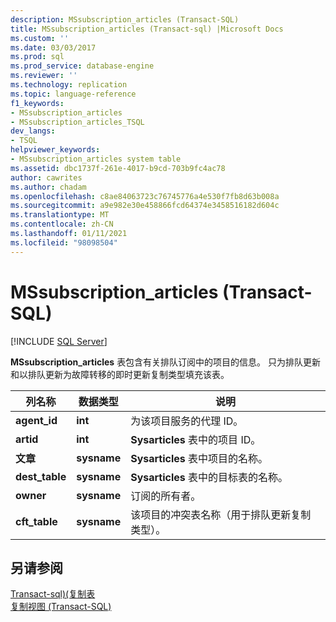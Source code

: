 ```yaml
---
description: MSsubscription_articles (Transact-SQL)
title: MSsubscription_articles (Transact-sql) |Microsoft Docs
ms.custom: ''
ms.date: 03/03/2017
ms.prod: sql
ms.prod_service: database-engine
ms.reviewer: ''
ms.technology: replication
ms.topic: language-reference
f1_keywords:
- MSsubscription_articles
- MSsubscription_articles_TSQL
dev_langs:
- TSQL
helpviewer_keywords:
- MSsubscription_articles system table
ms.assetid: dbc1737f-261e-4017-b9cd-703b9fc4ac78
author: cawrites
ms.author: chadam
ms.openlocfilehash: c8ae84063723c76745776a4e530f7fb8d63b008a
ms.sourcegitcommit: a9e982e30e458866fcd64374e3458516182d604c
ms.translationtype: MT
ms.contentlocale: zh-CN
ms.lasthandoff: 01/11/2021
ms.locfileid: "98098504"
---
```

# <a name="mssubscription_articles-transact-sql"></a>MSsubscription_articles (Transact-SQL)
[!INCLUDE [SQL Server](../../includes/applies-to-version/sqlserver.md)]

  **MSsubscription_articles** 表包含有关排队订阅中的项目的信息。 只为排队更新和以排队更新为故障转移的即时更新复制类型填充该表。  
  
|列名称|数据类型|说明|  
|-----------------|---------------|-----------------|  
|**agent_id**|**int**|为该项目服务的代理 ID。|  
|**artid**|**int**|**Sysarticles** 表中的项目 ID。|  
|**文章**|**sysname**|**Sysarticles** 表中项目的名称。|  
|**dest_table**|**sysname**|**Sysarticles** 表中的目标表的名称。|  
|**owner**|**sysname**|订阅的所有者。|  
|**cft_table**|**sysname**|该项目的冲突表名称（用于排队更新复制类型）。|  
  
## <a name="see-also"></a>另请参阅  
 [Transact-sql&#41;&#40;复制表 ](../../relational-databases/system-tables/replication-tables-transact-sql.md)   
 [复制视图 (Transact-SQL)](../../relational-databases/system-views/replication-views-transact-sql.md)  
  
  
